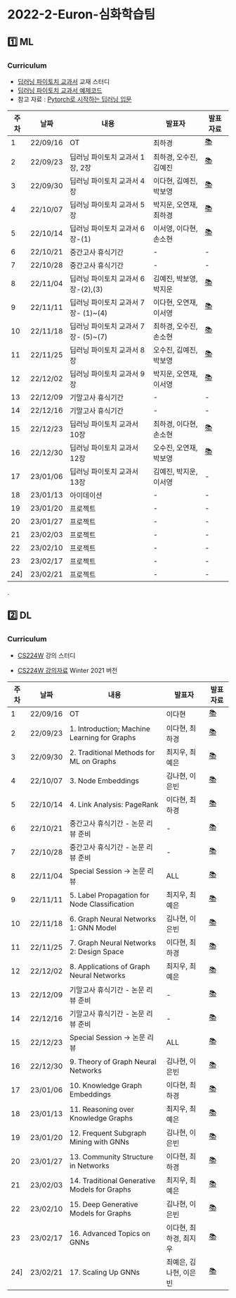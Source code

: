 # 2022-2-Euron-심화학습팀


## 1️⃣ ML 

### Curriculum
* [딥러닝 파이토치 교과서](https://thebook.io/080289/) 교재 스터디
* [딥러닝 파이토치 교과서 예제코드](https://github.com/gilbutITbook/080289)
* 참고 자료 : [Pytorch로 시작하는 딥러닝 입문](https://wikidocs.net/book/2788)

| 주차 | 날짜 | 내용 | 발표자 | 발표 자료|
|---|---|---|---|---|
|1|22/09/16| OT | 최하경 | [📚]()
|2|22/09/23|딥러닝 파이토치 교과서 1장, 2장 |최하경, 오수진, 김예진| [📚](https://github.com/Ewha-Euron/2022-2-Euron-Advanced/blob/master/ML/%5BML%5D%201%EC%A3%BC%EC%B0%A8_%EB%B0%9C%ED%91%9C%EC%9E%90%EB%A3%8C.pdf)
|3|22/09/30|딥러닝 파이토치 교과서 4장 |이다현, 김예진, 박보영| [📚]()
|4|22/10/07|딥러닝 파이토치 교과서 5장|박지운, 오연재, 최하경| [📚]()
|5|22/10/14|딥러닝 파이토치 교과서 6장-(1)|이서영, 이다현, 손소현| [📚]()
|6|22/10/21|중간고사 휴식기간|-|-|
|7|22/10/28|중간고사 휴식기간|-|-|
|8|22/11/04|딥러닝 파이토치 교과서 6장-(2),(3)|김예진, 박보영, 박지운| [📚]()
|9|22/11/11|딥러닝 파이토치 교과서 7장- (1)~(4)|이다현, 오연재, 이서영| [📚]()
|10|22/11/18|딥러닝 파이토치 교과서 7장- (5)~(7)|최하경, 오수진, 손소현| [📚]()
|11|22/11/25|딥러닝 파이토치 교과서 8장|오수진, 김예진, 박보영| [📚]()
|12|22/12/02|딥러닝 파이토치 교과서 9장|박지운, 오연재, 이서영| [📚]()
|13|22/12/09|기말고사 휴식기간|-|-|
|14|22/12/16|기말고사 휴식기간|-|-|
|15|22/12/23|딥러닝 파이토치 교과서 10장|최하경, 이다현, 손소현| [📚]()
|16|22/12/30|딥러닝 파이토치 교과서 12장|오수진, 오연재, 박보영| [📚]()
|17|23/01/06|딥러닝 파이토치 교과서 13장|김예진, 박지운, 이서영|-|
|18|23/01/13|아이데이션|-|-|
|19|23/01/20|프로젝트|-|-|
|20|23/01/27|프로젝트|-|-|
|21|23/02/03|프로젝트|-|-|
|22|23/02/10|프로젝트|-|-|
|23|23/02/17|프로젝트|-|-|
|24]|23/02/21|프로젝트|-|-|



.


## 2️⃣ DL 

### Curriculum

* [CS224W](https://www.youtube.com/watch?v=JAB_plj2rbA&list=PLoROMvodv4rPLKxIpqhjhPgdQy7imNkDn) 강의 스터디 

* [CS224W 강의자료](http://snap.stanford.edu/class/cs224w-2020/) Winter 2021 버전 

| 주차 | 날짜 | 내용 | 발표자 | 발표 자료|
|---|---|---|---|---|
|1|22/09/16|OT|이다현| [📚]()
|2|22/09/23|1. Introduction; Machine Learning for Graphs | 이다현, 최하경| [📚](https://github.com/Ewha-Euron/2022-2-Euron-Advanced/blob/73f074ef648c26bbbaf03e46ffc3238338e22083/DL/%5BDL%5D%201%EC%A3%BC%EC%B0%A8_%EB%B0%9C%ED%91%9C%EC%9E%90%EB%A3%8C.pdf)
|3|22/09/30|2. Traditional Methods for ML on Graphs |최지우, 최예은 | [📚]()
|4|22/10/07|3. Node Embeddings |김나현, 이은빈 | [📚]()
|5|22/10/14|4. Link Analysis: PageRank |이다현, 최하경| [📚]()
|6|22/10/21| 중간고사 휴식기간 - 논문 리뷰 준비  |-| [📚]()
|7|22/10/28| 중간고사 휴식기간 - 논문 리뷰 준비  |-| [📚]()
|8|22/11/04| Special Session → 논문 리뷰 | ALL | [📚]()
|9|22/11/11| 5. Label Propagation for Node Classification |최지우, 최예은 | [📚]()
|10|22/11/18| 6. Graph Neural Networks 1: GNN Model |김나현, 이은빈 | [📚]()
|11|22/11/25| 7. Graph Neural Networks 2: Design Space |이다현, 최하경 | [📚]()
|12|22/12/02| 8. Applications of Graph Neural Networks |최지우, 최예은 | [📚]()
|13|22/12/09| 기말고사 휴식기간 -  논문 리뷰 준비 |-| [📚]()
|14|22/12/16| 기말고사 휴식기간 -  논문 리뷰 준비 |-| [📚]()
|15|22/12/23| Special Session → 논문 리뷰 |ALL | [📚]()
|16|22/12/30| 9. Theory of Graph Neural Networks |김나현, 이은빈 | [📚]()
|17|23/01/06| 10. Knowledge Graph Embeddings  |이다현, 최하경 | [📚]()
|18|23/01/13| 11. Reasoning over Knowledge Graphs |최지우, 최예은 | [📚]()
|19|23/01/20| 12. Frequent Subgraph Mining with GNNs |김나현, 이은빈 | [📚]()
|20|23/01/27| 13. Community Structure in Networks |이다현, 최하경 | [📚]()
|21|23/02/03| 14. Traditional Generative Models for Graphs |최지우, 최예은 | [📚]()
|22|23/02/10| 15. Deep Generative Models for Graphs |김나현, 이은빈 | [📚]()
|23|23/02/17| 16. Advanced Topics on GNNs |이다현, 최하경, 최지우 | [📚]()
|24]|23/02/21| 17. Scaling Up GNNs |최예은, 김나현, 이은빈 | [📚]()

